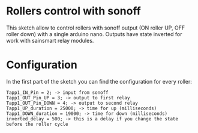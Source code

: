 # Rollers control with sonoff
This sketch allow to control rollers with sonoff output  (ON roller UP, OFF roller down) with a single arduino nano.
Outputs have state inverted for work with sainsmart relay modules.   
   

# Configuration

In the first part of the sketch you can find the configuration for every roller:
```
Tapp1_IN_Pin = 2; -> input from sonoff
Tapp1_OUT_Pin_UP = 3; -> output to first relay 
Tapp1_OUT_Pin_DOWN = 4; -> output to second relay
Tapp1_UP_duration = 25000; -> time for up (milliseconds)
Tapp1_DOWN_duration = 19000; -> time for down (milliseconds)
inverted_delay = 500; -> this is a delay if you change the state before the roller cycle
```
